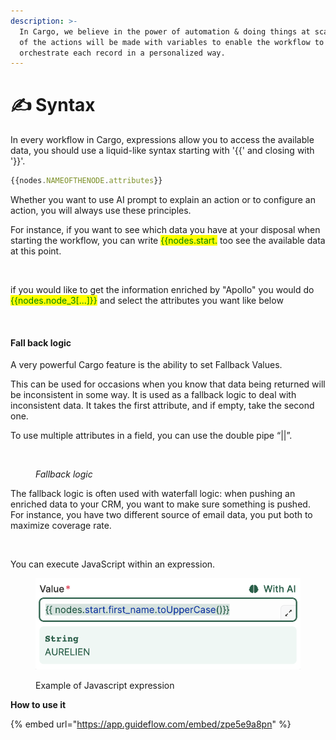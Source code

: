 ```yaml
---
description: >-
  In Cargo, we believe in the power of automation & doing things at scale. Most
  of the actions will be made with variables to enable the workflow to
  orchestrate each record in a personalized way.
---
```


# ✍ Syntax

In every workflow in Cargo, expressions allow you to access the available data, you should use a liquid-like syntax starting with '\{{' and closing with '\}}'.&#x20;

```javascript
{{nodes.NAMEOFTHENODE.attributes}}
```

Whether you want to use AI prompt to explain an action or to configure an action, you will always use these principles.&#x20;

For instance, if you want to see which data you have at your disposal when starting the workflow, you can write <mark style="color:green;">\{{nodes.start.</mark> too see the available data at this point.&#x20;

<figure><img src="../../.gitbook/assets/Capture d’écran 2023-05-08 à 15.44.21.png" alt=""><figcaption></figcaption></figure>

if you would like to get the information enriched by "Apollo" you would do <mark style="color:green;">\{{nodes.node\_3\[...]\}}</mark> and select the attributes you want like below

<figure><img src="../../.gitbook/assets/Capture d’écran 2023-05-08 à 15.50.12.png" alt=""><figcaption></figcaption></figure>

#### Fall back logic

A very powerful Cargo feature is the ability to set Fallback Values.

This can be used for occasions when you know that data being returned will be inconsistent in some way. It is used as a fallback logic to deal with inconsistent data. It takes the first attribute, and if empty, take the second one.

To use multiple attributes in a field, you can use the double pipe “||”.&#x20;

<figure><img src="../../.gitbook/assets/Capture d’écran 2023-05-08 à 15.57.54.png" alt=""><figcaption><p><em>Fallback logic</em></p></figcaption></figure>

The fallback logic is often used with waterfall logic: when pushing an enriched data to your CRM, you want to make sure something is pushed. For instance, you have two different source of email data, you put both to maximize coverage rate.

<figure><img src="../../.gitbook/assets/Capture d’écran 2023-05-08 à 16.28.09.png" alt=""><figcaption></figcaption></figure>

You can execute JavaScript within an expression.

<figure><img src="../../.gitbook/assets/Screenshot 2023-05-08 at 7.58.35 PM.png" alt=""><figcaption><p>Example of Javascript expression</p></figcaption></figure>



**How to use it**

{% embed url="https://app.guideflow.com/embed/zpe5e9a8pn" %}





